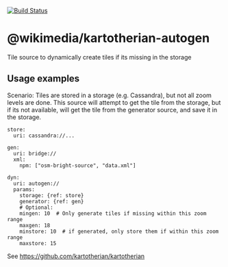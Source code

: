 [![Build Status](https://travis-ci.org/kartotherian/autogen.svg?branch=master)](https://travis-ci.org/kartotherian/autogen)

# @wikimedia/kartotherian-autogen
Tile source to dynamically create tiles if its missing in the storage

## Usage examples

Scenario: Tiles are stored in a storage (e.g. Cassandra), but not all zoom levels are done. This source will attempt
 to get the tile from the storage, but if its not available, will get the tile from the generator source, and save
 it in the storage.

```
store:
  uri: cassandra://...

gen:
  uri: bridge://
  xml:
    npm: ["osm-bright-source", "data.xml"]

dyn:
  uri: autogen://
  params:
    storage: {ref: store}
    generator: {ref: gen}
    # Optional:
    mingen: 10  # Only generate tiles if missing within this zoom range
    maxgen: 18
    minstore: 10  # if generated, only store them if within this zoom range 
    maxstore: 15
```

See https://github.com/kartotherian/kartotherian
